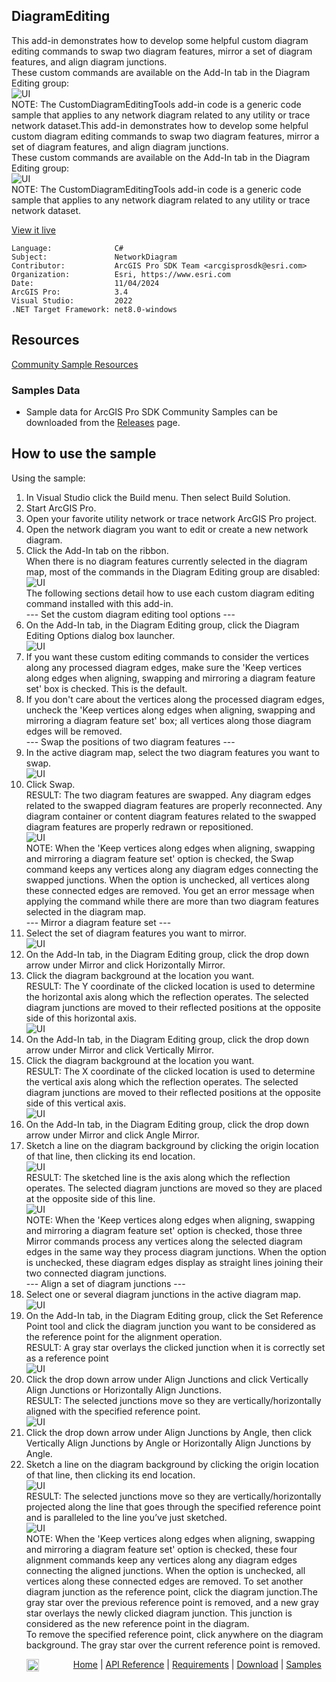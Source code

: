 ## DiagramEditing

<!-- TODO: Write a brief abstract explaining this sample -->
This add-in demonstrates how to develop some helpful custom diagram editing commands to swap two diagram features, mirror a set of diagram features, and align diagram junctions.  
These custom commands are available on the Add-In tab in the Diagram Editing group:  
![UI](Screenshots/CustomDiagramEditingTools_Tab.png)  
NOTE: The CustomDiagramEditingTools add-in code is a generic code sample that applies to any network diagram related to any utility or trace network dataset.This add-in demonstrates how to develop some helpful custom diagram editing commands to swap two diagram features, mirror a set of diagram features, and align diagram junctions.  
These custom commands are available on the Add-In tab in the Diagram Editing group:  
![UI](Screenshots/CustomDiagramEditingTools_Tab.png)  
NOTE: The CustomDiagramEditingTools add-in code is a generic code sample that applies to any network diagram related to any utility or trace network dataset.  
  


<a href="https://pro.arcgis.com/en/pro-app/sdk/" target="_blank">View it live</a>

<!-- TODO: Fill this section below with metadata about this sample-->
```
Language:              C#
Subject:               NetworkDiagram
Contributor:           ArcGIS Pro SDK Team <arcgisprosdk@esri.com>
Organization:          Esri, https://www.esri.com
Date:                  11/04/2024
ArcGIS Pro:            3.4
Visual Studio:         2022
.NET Target Framework: net8.0-windows
```

## Resources

[Community Sample Resources](https://github.com/Esri/arcgis-pro-sdk-community-samples#resources)

### Samples Data

* Sample data for ArcGIS Pro SDK Community Samples can be downloaded from the [Releases](https://github.com/Esri/arcgis-pro-sdk-community-samples/releases) page.  

## How to use the sample
<!-- TODO: Explain how this sample can be used. To use images in this section, create the image file in your sample project's screenshots folder. Use relative url to link to this image using this syntax: ![My sample Image](FacePage/SampleImage.png) -->
Using the sample:    
  
1. In Visual Studio click the Build menu. Then select Build Solution.
2. Start ArcGIS Pro.    
3. Open your favorite utility network or trace network ArcGIS Pro project.  
4. Open the network diagram you want to edit or create a new network diagram.  
5. Click the Add-In tab on the ribbon.  
When there is no diagram features currently selected in the diagram map, most of the commands in the Diagram Editing group are disabled:  
![UI](Screenshots/CustomDiagramEditingTools_Tab.png)  
The following sections detail how to use each custom diagram editing command installed with this add-in.  
--- Set the custom diagram editing tool options ---  
6. On the Add-In tab, in the Diagram Editing group, click the Diagram Editing Options dialog box launcher.  
![UI](Screenshots/DiagramEditingOptions.png)  
7. If you want these custom editing commands to consider the vertices along any processed diagram edges, make sure the 'Keep vertices along edges when aligning, swapping and mirroring a diagram feature set' box is checked. This is the default.  
8. If you don't care about the vertices along the processed diagram edges, uncheck the 'Keep vertices along edges when aligning, swapping and mirroring a diagram feature set' box; all vertices along those diagram edges will be removed.  
--- Swap the positions of two diagram features ---  
9. In the active diagram map, select the two diagram features you want to swap.  
![UI](Screenshots/BeforeSwap.png)  
10. Click Swap.  
RESULT: The two diagram features are swapped. Any diagram edges related to the swapped diagram features are properly reconnected. Any diagram container or content diagram features related to the swapped diagram features are properly redrawn or repositioned.  
![UI](Screenshots/AfterSwap.png)  
NOTE: When the 'Keep vertices along edges when aligning, swapping and mirroring a diagram feature set' option is checked, the Swap command keeps any vertices along any diagram edges connecting the swapped junctions. When the option is unchecked, all vertices along these connected edges are removed. You get an error message when applying the command while there are more than two diagram features selected in the diagram map.  
--- Mirror a diagram feature set ---  
11. Select the set of diagram features you want to mirror.  
![UI](Screenshots/BeforeMirror.png)  
12. On the Add-In tab, in the Diagram Editing group, click the drop down arrow under Mirror and click Horizontally Mirror.  
13. Click the diagram background at the location you want.  
RESULT: The Y coordinate of the clicked location is used to determine the horizontal axis along which the reflection operates. The selected diagram junctions are moved to their reflected positions at the opposite side of this horizontal axis.  
![UI](Screenshots/AfterMirror1.png)  
14. On the Add-In tab, in the Diagram Editing group, click the drop down arrow under Mirror and click Vertically Mirror.  
15. Click the diagram background at the location you want.  
RESULT: The X coordinate of the clicked location is used to determine the vertical axis along which the reflection operates. The selected diagram junctions are moved to their reflected positions at the opposite side of this vertical axis.  
![UI](Screenshots/AfterMirror2.png)  
16. On the Add-In tab, in the Diagram Editing group, click the drop down arrow under Mirror and click Angle Mirror.  
17. Sketch a line on the diagram background by clicking the origin location of that line, then clicking its end location.  
![UI](Screenshots/SketchedLineBeforeMirror3.png)  
RESULT: The sketched line is the axis along which the reflection operates. The selected diagram junctions are moved so they are placed at the opposite side of this line.  
![UI](Screenshots/AfterMirror3.png)  
NOTE: When the 'Keep vertices along edges when aligning, swapping and mirroring a diagram feature set' option is checked, those three Mirror commands process any vertices along the selected diagram edges in the same way they process diagram junctions. When the option is unchecked, these diagram edges display as straight lines joining their two connected diagram junctions.  
--- Align a set of diagram junctions ---  
18. Select one or several diagram junctions in the active diagram map.  
![UI](Screenshots/BeforeAlign.png)  
19. On the Add-In tab, in the Diagram Editing group, click the Set Reference Point tool and click the diagram junction you want to be considered as the reference point for the alignment operation.  
RESULT: A gray star overlays the clicked junction when it is correctly set as a reference point  
![UI](Screenshots/BeforeAlign_ReferencePointSet.png)  
20. Click the drop down arrow under Align Junctions and click Vertically Align Junctions or Horizontally Align Junctions.  
RESULT: The selected junctions move so they are vertically/horizontally aligned with the specified reference point.  
![UI](Screenshots/AfterAlign1.png)  
21. Click the drop down arrow under Align Junctions by Angle, then click Vertically Align Junctions by Angle or Horizontally Align Junctions by Angle.  
22. Sketch a line on the diagram background by clicking the origin location of that line, then clicking its end location.  
![UI](Screenshots/SketchedLineBeforeAlign2.png)  
RESULT: The selected junctions move so they are vertically/horizontally projected along the line that goes through the specified reference point and is paralleled to the line you’ve just sketched.  
![UI](Screenshots/AfterAlign3.png)  
NOTE: When the 'Keep vertices along edges when aligning, swapping and mirroring a diagram feature set' option is checked, these four alignment commands keep any vertices along any diagram edges connecting the aligned junctions. When the option is unchecked, all vertices along these connected edges are removed. To set another diagram junction as the reference point, click the diagram junction.The gray star over the previous reference point is removed, and a new gray star overlays the newly clicked diagram junction. This junction is considered as the new reference point in the diagram.  
To remove the specified reference point, click anywhere on the diagram background. The gray star over the current reference point is removed.  
  

<!-- End -->

&nbsp;&nbsp;&nbsp;&nbsp;&nbsp;&nbsp;<img src="https://esri.github.io/arcgis-pro-sdk/images/ArcGISPro.png"  alt="ArcGIS Pro SDK for Microsoft .NET Framework" height = "20" width = "20" align="top"  >
&nbsp;&nbsp;&nbsp;&nbsp;&nbsp;&nbsp;&nbsp;&nbsp;&nbsp;&nbsp;&nbsp;&nbsp;
[Home](https://github.com/Esri/arcgis-pro-sdk/wiki) | <a href="https://pro.arcgis.com/en/pro-app/latest/sdk/api-reference" target="_blank">API Reference</a> | [Requirements](https://github.com/Esri/arcgis-pro-sdk/wiki#requirements) | [Download](https://github.com/Esri/arcgis-pro-sdk/wiki#installing-arcgis-pro-sdk-for-net) | <a href="https://github.com/esri/arcgis-pro-sdk-community-samples" target="_blank">Samples</a>
